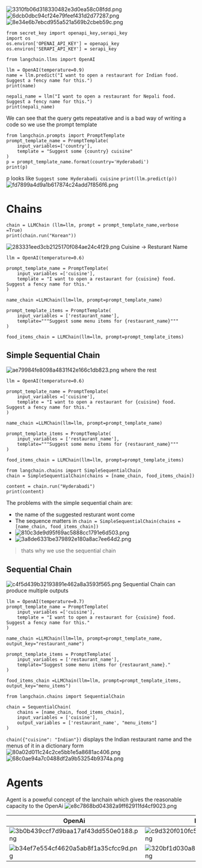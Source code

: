 ![3310fb06d318330482e3d0ea58c08fdd.png](./_resources/3310fb06d318330482e3d0ea58c08fdd.png)
![6dcb0dbc94cf24e79feef431d2d77287.png](./_resources/6dcb0dbc94cf24e79feef431d2d77287.png)
![8e34e6b7ebcd955a521a569b2cbeb59c.png](./_resources/8e34e6b7ebcd955a521a569b2cbeb59c.png)
```
from secret_key import openapi_key,serapi_key
import os
os.environ['OPENAI_API_KEY'] = openapi_key
os.environ['SERAPI_API_KEY'] = serapi_key
```

```
from langchain.llms import OpenAI

llm = OpenAI(temperature=0.9)
name = llm.predict("I want to open a restaurant for Indian food. Suggest a fency name for this.")
print(name)
```

```
nepali_name = llm("I want to open a restaurant for Nepali food. Suggest a fency name for this.")
print(nepali_name)
```
We can see that the query gets repeatative and is a bad way of writing a code so we use the prompt template
```
from langchain.prompts import PromptTemplate
prompt_template_name = PromptTemplate(
    input_variables=['country'],
    template = "Suggest some {country} cuisine"
)
p = prompt_template_name.format(country='Hyderabadi')
print(p)
```
p looks like `Suggest some Hyderabadi cuisine`
`print(llm.predict(p))`
![fd7899a4d9a1b617874c24add7f856f6.png](./_resources/fd7899a4d9a1b617874c24add7f856f6.png)
# Chains

```
chain = LLMChain (llm=llm, prompt = prompt_template_name,verbose =True)
print(chain.run("Korean"))
```
![283331eed3cb2125170f084ae24c4f29.png](./_resources/283331eed3cb2125170f084ae24c4f29.png)
Cuisine -> Resturant Name
```
llm = OpenAI(temperature=0.6)

prompt_template_name = PromptTemplate(
    input_variables =['cuisine'],
    template = "I want to open a restaurant for {cuisine} food. Suggest a fency name for this."
)

name_chain =LLMChain(llm=llm, prompt=prompt_template_name)

prompt_template_items = PromptTemplate(
    input_variables = ['restaurant_name'],
    template="""Suggest some menu items for {restaurant_name}"""
)

food_items_chain = LLMChain(llm=llm, prompt=prompt_template_items)

```
## Simple Sequential Chain
![ae79984fe8098a4831f42e166c1db823.png](./_resources/ae79984fe8098a4831f42e166c1db823.png)
where the rest
```
llm = OpenAI(temperature=0.6)

prompt_template_name = PromptTemplate(
    input_variables =['cuisine'],
    template = "I want to open a restaurant for {cuisine} food. Suggest a fency name for this."
)

name_chain =LLMChain(llm=llm, prompt=prompt_template_name)

prompt_template_items = PromptTemplate(
    input_variables = ['restaurant_name'],
    template="""Suggest some menu items for {restaurant_name}"""
)

food_items_chain = LLMChain(llm=llm, prompt=prompt_template_items)

from langchain.chains import SimpleSequentialChain
chain = SimpleSequentialChain(chains = [name_chain, food_items_chain])

content = chain.run("Hyderabadi")
print(content)
```
The  problems with the simple sequential chain are:
- the name of the suggested resturant wont come 
- The sequence matters in `chain = SimpleSequentialChain(chains = [name_chain, food_items_chain])`
- ![810c3de9d95f69ac5888cc1791e6d503.png](./_resources/810c3de9d95f69ac5888cc1791e6d503.png)
- ![3a8de6331be379892e180a8ac7ee64d2.png](./_resources/3a8de6331be379892e180a8ac7ee64d2.png)
> thats why we use the sequential chain

## Sequential Chain
![c4f5d439b32193891e462a8a3593f565.png](./_resources/c4f5d439b32193891e462a8a3593f565.png)
Sequential Chain can produce multiple outputs
```
llm = OpenAI(temperature=0.7)
prompt_template_name = PromptTemplate(
    input_variables =['cuisine'],
    template = "I want to open a restaurant for {cuisine} food. Suggest a fency name for this."
)

name_chain =LLMChain(llm=llm, prompt=prompt_template_name, output_key="restaurant_name")

prompt_template_items = PromptTemplate(
    input_variables = ['restaurant_name'],
    template="Suggest some menu items for {restaurant_name}."
)

food_items_chain =LLMChain(llm=llm, prompt=prompt_template_items, output_key="menu_items")

from langchain.chains import SequentialChain

chain = SequentialChain(
    chains = [name_chain, food_items_chain],
    input_variables = ['cuisine'],
    output_variables = ['restaurant_name', "menu_items"]
)
```
`chain({"cuisine": "Indian"})`
displays the Indian restaurant name and the menus of it in a dictionary form
![80a02d011c24c2ce5bb1e5a8681ac406.png](./_resources/80a02d011c24c2ce5bb1e5a8681ac406.png)
![68c0ae94a7c0488df2a9b53254b9374a.png](./_resources/68c0ae94a7c0488df2a9b53254b9374a.png)

# Agents
Agent is a poweful concept of the lanchain which gives the reasonable capacity to the OpenAi
![e8c7868bd04382a9ff62911fd4cf9023.png](./_resources/e8c7868bd04382a9ff62911fd4cf9023.png)

| OpenAi  |Langchain |
| -------- | ------- |
| ![3b0b439ccf7d9baa17af43dd550e0188.png](./_resources/3b0b439ccf7d9baa17af43dd550e0188.png) | ![c9d320f010fc560e2b9ed51fc7b83cc9.png](./_resources/c9d320f010fc560e2b9ed51fc7b83cc9.png) |
|![b34ef7e554cf4620a5ab8f1a35cfcc9d.png](./_resources/b34ef7e554cf4620a5ab8f1a35cfcc9d.png)|![320bf1d030a80b6795cebeacadf5c30d.png](./_resources/320bf1d030a80b6795cebeacadf5c30d.png)|